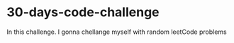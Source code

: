 # 30-days-code-challenge

In this challenge. I gonna chellange myself with random leetCode problems
